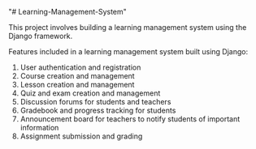 "# Learning-Management-System" 

This project involves building a learning management system using the Django framework.

Features included in a learning management system built using Django:
1. User authentication and registration
2. Course creation and management
3. Lesson creation and management
4. Quiz and exam creation and management
5. Discussion forums for students and teachers
6. Gradebook and progress tracking for students
7. Announcement board for teachers to notify students of important information
8. Assignment submission and grading

